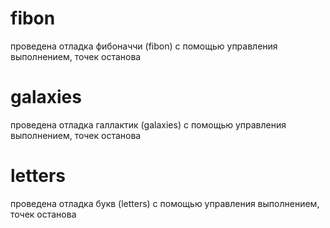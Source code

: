 # fibon
проведена отладка фибоначчи (fibon) с помощью управления выполнением, точек останова
# galaxies
проведена отладка галлактик (galaxies)  с помощью управления выполнением, точек останова
# letters
проведена отладка букв (letters) с помощью управления выполнением, точек останова
